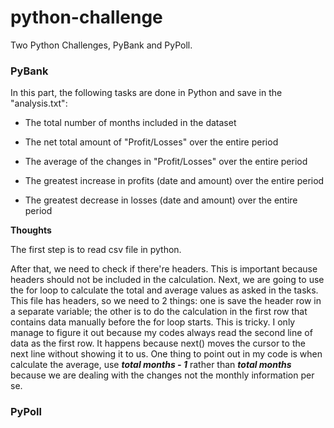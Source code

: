 # python-challenge
Two Python Challenges, PyBank and PyPoll.

### PyBank
In this part, the following tasks are done in Python and save in the "analysis.txt":

- The total number of months included in the dataset

- The net total amount of "Profit/Losses" over the entire period

- The average of the changes in "Profit/Losses" over the entire period

- The greatest increase in profits (date and amount) over the entire period

- The greatest decrease in losses (date and amount) over the entire period

**Thoughts**

The first step is to read csv file in python.

After that, we need to check if there're headers. This is important because headers should not be included in the calculation. 
Next, we are going to use the for loop to calculate the total and average values as asked in the tasks. This file has headers, so we need to 2 things: one is save the header row in a separate variable; the other is to do the calculation in the first row that contains data manually before the for loop starts. This is tricky. I only manage to figure it out because my codes always read the second line of data as the first row. It happens because next() moves the cursor to the next line without showing it to us. One thing to point out in my code is when calculate the average, use ***total months - 1*** rather than ***total months*** because we are dealing with the changes not the monthly information per se. 

### PyPoll
